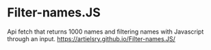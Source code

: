 # Filter-names.JS

Api fetch that returns 1000 names and filtering names with Javascript through an input.
https://artielsry.github.io/Filter-names.JS/
